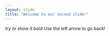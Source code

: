```yaml
---
layout: slide
title: "Welcome to our second slide!"
---
```

*try to show it bold*
Use the left arrow to go back!
